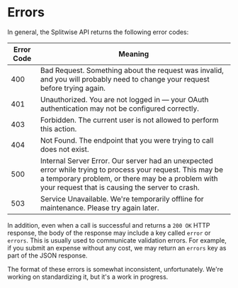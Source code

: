 # Errors

In general, the Splitwise API returns the following error codes:

Error Code | Meaning
---------- | -------
400 | Bad Request. Something about the request was invalid, and you will probably need to change your request before trying again.
401 | Unauthorized. You are not logged in — your OAuth authentication may not be configured correctly.
403 | Forbidden. The current user is not allowed to perform this action.
404 | Not Found. The endpoint that you were trying to call does not exist.
500 | Internal Server Error. Our server had an unexpected error while trying to process your request. This may be a temporary problem, or there may be a problem with your request that is causing the server to crash.
503 | Service Unavailable. We're temporarily offline for maintenance. Please try again later.

In addition, even when a call is successful and returns a `200 OK` HTTP response, the body of the response may include a key called `error` or `errors`. This is usually used to communicate validation errors. For example, if you submit an expense without any cost, we may return an `errors` key as part of the JSON response.

The format of these errors is somewhat inconsistent, unfortunately. We're working on standardizing it, but it's a work in progress.